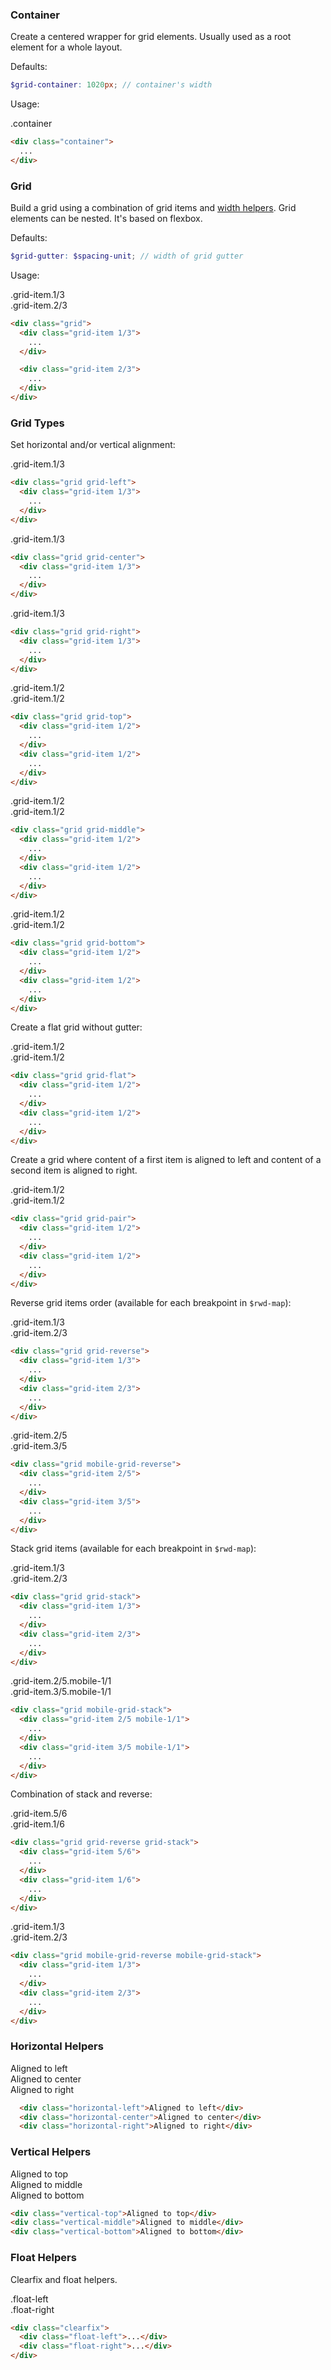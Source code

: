 ### Container

Create a centered wrapper for grid elements. Usually used as a root element
for a whole layout.

Defaults:

```scss
$grid-container: 1020px; // container's width
```

Usage:

<div class="example">
  <div class="container preview-grid">
    .container
  </div>
</div>

```html
<div class="container">
  ...
</div>
```

### Grid

Build a grid using a combination of grid items and [width helpers](/#rwd).
Grid elements can be nested. It's based on flexbox.

Defaults:

```scss
$grid-gutter: $spacing-unit; // width of grid gutter
```

Usage:

<div class="example">
  <div class="grid">
  <div class="grid-item 1/3">
    <div class="preview-grid">.grid-item.1/3</div>
  </div>

  <div class="grid-item 2/3">
    <div class="preview-grid">.grid-item.2/3</div>
  </div>
  </div>
</div>

```html
<div class="grid">
  <div class="grid-item 1/3">
    ...
  </div>

  <div class="grid-item 2/3">
    ...
  </div>
</div>
```

### Grid Types

Set horizontal and/or vertical alignment:

<div class="example">
  <div class="grid grid-left">
    <div class="grid-item 1/3">
      <div class="preview-grid">
        .grid-item.1/3
      </div>
    </div>
  </div>
</div>

```html
<div class="grid grid-left">
  <div class="grid-item 1/3">
    ...
  </div>
</div>
```

<div class="example">
  <div class="grid grid-center">
    <div class="grid-item 1/3">
      <div class="preview-grid">
        .grid-item.1/3
      </div>
    </div>
  </div>
</div>

```html
<div class="grid grid-center">
  <div class="grid-item 1/3">
    ...
  </div>
</div>
```

<div class="example">
  <div class="grid grid-right">
    <div class="grid-item 1/3">
      <div class="preview-grid">
        .grid-item.1/3
      </div>
    </div>
  </div>
</div>

```html
<div class="grid grid-right">
  <div class="grid-item 1/3">
    ...
  </div>
</div>
```

<div class="example">
  <div class="grid grid-top">
    <div class="grid-item 1/2">
      <div class="preview-grid preview-grid-large">
        .grid-item.1/2
      </div>
    </div>
    <div class="grid-item 1/2">
      <div class="preview-grid">
        .grid-item.1/2
      </div>
    </div>
  </div>
</div>

```html
<div class="grid grid-top">
  <div class="grid-item 1/2">
    ...
  </div>
  <div class="grid-item 1/2">
    ...
  </div>
</div>
```

<div class="example">
  <div class="grid grid-middle">
    <div class="grid-item 1/2">
      <div class="preview-grid preview-grid-large">
        .grid-item.1/2
      </div>
    </div>
    <div class="grid-item 1/2">
      <div class="preview-grid">
        .grid-item.1/2
      </div>
    </div>
  </div>
</div>

```html
<div class="grid grid-middle">
  <div class="grid-item 1/2">
    ...
  </div>
  <div class="grid-item 1/2">
    ...
  </div>
</div>
```

<div class="example">
  <div class="grid grid-bottom">
    <div class="grid-item 1/2">
      <div class="preview-grid preview-grid-large">
        .grid-item.1/2
      </div>
    </div>
    <div class="grid-item 1/2">
      <div class="preview-grid">
        .grid-item.1/2
      </div>
    </div>
  </div>
</div>

```html
<div class="grid grid-bottom">
  <div class="grid-item 1/2">
    ...
  </div>
  <div class="grid-item 1/2">
    ...
  </div>
</div>
```

Create a flat grid without gutter:

<div class="example">
  <div class="grid grid-flat preview-grid">
    <div class="grid-item 1/2">
      <div class="preview-grid">
        .grid-item.1/2
      </div>
    </div>
    <div class="grid-item 1/2">
      <div class="preview-grid">
        .grid-item.1/2
      </div>
    </div>
  </div>
</div>

```html
<div class="grid grid-flat">
  <div class="grid-item 1/2">
    ...
  </div>
  <div class="grid-item 1/2">
    ...
  </div>
</div>
```

Create a grid where content of a first item is aligned to left and content
of a second item is aligned to right.

<div class="example">
  <div class="grid grid-pair">
    <div class="grid-item 1/2">
      <div class="preview-grid">
        .grid-item.1/2
      </div>
    </div>
    <div class="grid-item 1/2">
      <div class="preview-grid">
        .grid-item.1/2
      </div>
    </div>
  </div>
</div>

```html
<div class="grid grid-pair">
  <div class="grid-item 1/2">
    ...
  </div>
  <div class="grid-item 1/2">
    ...
  </div>
</div>
```

Reverse grid items order (available for each breakpoint in `$rwd-map`):

<div class="example">
  <div class="grid grid-reverse">
    <div class="grid-item 1/3">
      <div class="preview-grid">
        .grid-item.1/3
      </div>
    </div>
    <div class="grid-item 2/3">
      <div class="preview-grid">
        .grid-item.2/3
      </div>
    </div>
  </div>
</div>

```html
<div class="grid grid-reverse">
  <div class="grid-item 1/3">
    ...
  </div>
  <div class="grid-item 2/3">
    ...
  </div>
</div>
```

<div class="example">
  <div class="grid mobile-grid-reverse">
    <div class="grid-item 2/5">
      <div class="preview-grid">
        .grid-item.2/5
      </div>
    </div>
    <div class="grid-item 3/5">
      <div class="preview-grid">
        .grid-item.3/5
      </div>
    </div>
  </div>
</div>

```html
<div class="grid mobile-grid-reverse">
  <div class="grid-item 2/5">
    ...
  </div>
  <div class="grid-item 3/5">
    ...
  </div>
</div>
```

Stack grid items (available for each breakpoint in `$rwd-map`):

<div class="example">
  <div class="grid grid-stack">
    <div class="grid-item 1/3">
      <div class="preview-grid">
        .grid-item.1/3
      </div>
    </div>
    <div class="grid-item 2/3">
      <div class="preview-grid">
        .grid-item.2/3
      </div>
    </div>
  </div>
</div>

```html
<div class="grid grid-stack">
  <div class="grid-item 1/3">
    ...
  </div>
  <div class="grid-item 2/3">
    ...
  </div>
</div>
```

<div class="example">
  <div class="grid mobile-grid-stack">
    <div class="grid-item 2/5 mobile-1/1">
      <div class="preview-grid">
        .grid-item.2/5.mobile-1/1
      </div>
    </div>
    <div class="grid-item 3/5 mobile-1/1">
      <div class="preview-grid">
        .grid-item.3/5.mobile-1/1
      </div>
    </div>
  </div>
</div>

```html
<div class="grid mobile-grid-stack">
  <div class="grid-item 2/5 mobile-1/1">
    ...
  </div>
  <div class="grid-item 3/5 mobile-1/1">
    ...
  </div>
</div>
```

Combination of stack and reverse:

<div class="example">
  <div class="grid grid-reverse grid-stack">
    <div class="grid-item 5/6">
      <div class="preview-grid">
        .grid-item.5/6
      </div>
    </div>
    <div class="grid-item 1/6">
      <div class="preview-grid">
        .grid-item.1/6
      </div>
    </div>
  </div>
</div>

```html
<div class="grid grid-reverse grid-stack">
  <div class="grid-item 5/6">
    ...
  </div>
  <div class="grid-item 1/6">
    ...
  </div>
</div>
```

<div class="example">
  <div class="grid mobile-grid-reverse mobile-grid-stack">
    <div class="grid-item 1/3">
      <div class="preview-grid">
        .grid-item.1/3
      </div>
    </div>
    <div class="grid-item 2/3">
      <div class="preview-grid">
        .grid-item.2/3
      </div>
    </div>
  </div>
</div>

```html
<div class="grid mobile-grid-reverse mobile-grid-stack">
  <div class="grid-item 1/3">
    ...
  </div>
  <div class="grid-item 2/3">
    ...
  </div>
</div>
```

### Horizontal Helpers

<div class="example">
  <div class="horizontal-left preview-horizontal">Aligned to left</div>
  <div class="horizontal-center preview-horizontal">Aligned to center</div>
  <div class="horizontal-right preview-horizontal">Aligned to right</div>
</div>

```html
  <div class="horizontal-left">Aligned to left</div>
  <div class="horizontal-center">Aligned to center</div>
  <div class="horizontal-right">Aligned to right</div>
```

### Vertical Helpers

<div class="example">
  <div class="vertical-top preview-vertical">Aligned to top</div>
  <div class="vertical-middle preview-vertical">Aligned to middle</div>
  <div class="vertical-bottom preview-vertical">Aligned to bottom</div>
</div>

```html
<div class="vertical-top">Aligned to top</div>
<div class="vertical-middle">Aligned to middle</div>
<div class="vertical-bottom">Aligned to bottom</div>
```

### Float Helpers

Clearfix and float helpers.

<div class="example">
  <div class="clearfix">
    <div class="float-left preview-grid">.float-left</div>
    <div class="float-right preview-grid">.float-right</div>
  </div>
</div>

```html
<div class="clearfix">
  <div class="float-left">...</div>
  <div class="float-right">...</div>
</div>
```
